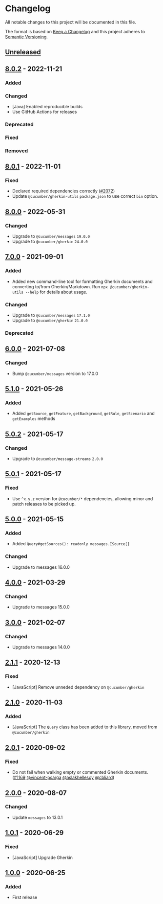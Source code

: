 # Changelog

All notable changes to this project will be documented in this file.

The format is based on [Keep a Changelog](http://keepachangelog.com/)
and this project adheres to [Semantic Versioning](http://semver.org/).

## [Unreleased]

## [8.0.2] - 2022-11-21
### Added

### Changed
- [Java] Enabled reproducible builds
- Use GitHub Actions for releases

### Deprecated

### Fixed

### Removed

## [8.0.1] - 2022-11-01
### Fixed
- Declared required dependencies correctly ([#2072](https://github.com/cucumber/common/pull/2072))
- Update `@cucumber/gherkin-utils` `package.json` to use correct `bin` option.

## [8.0.0] - 2022-05-31
### Changed
- Upgrade to `@cucumber/messages` `19.0.0`
- Upgrade to `@cucumber/gherkin` `24.0.0`

## [7.0.0] - 2021-09-01
### Added
- Added new command-line tool for formatting Gherkin documents and converting to/from Gherkin/Markdown.
Run `npx @cucumber/gherkin-utils --help` for details about usage.

### Changed
- Upgrade to `@cucumber/messages` `17.1.0`
- Upgrade to `@cucumber/gherkin` `21.0.0`

### Deprecated

## [6.0.0] - 2021-07-08
### Changed
- Bump `@cucumber/messages` version to 17.0.0

## [5.1.0] - 2021-05-26
### Added
- Added `getSource`, `getFeature`, `getBackground`, `getRule`, `getScenario` and `getExamples` methods

## [5.0.2] - 2021-05-17
### Changed
- Upgrade to `@cucumber/message-streams` `2.0.0`

## [5.0.1] - 2021-05-17
### Fixed
- Use `^x.y.z` version for `@cucumber/*` dependencies, allowing minor and patch releases to be picked up.

## [5.0.0] - 2021-05-15
### Added
- Added `Query#getSources(): readonly messages.ISource[]`

### Changed
- Upgrade to messages 16.0.0

## [4.0.0] - 2021-03-29
### Changed
- Upgrade to messages 15.0.0

## [3.0.0] - 2021-02-07
### Changed
- Upgrade to messages 14.0.0

## [2.1.1] - 2020-12-13
### Fixed
- [JavaScript] Remove unneded dependency on `@cucumber/gherkin`

## [2.1.0] - 2020-11-03
### Added
- [JavaScript] The `Query` class has been added to this library, moved from `@cucumber/gherkin`

## [2.0.1] - 2020-09-02
### Fixed
- Do not fail when walking empty or commented Gherkin documents.
([#1169](https://github.com/cucumber/cucumber/pull/1169)
[@vincent-psarga](https://github.com/vincent-psarga)
[@aslakhellesoy](https://github.com/aslakhellesoy)
[@cbliard](https://github.com/cbliard))

## [2.0.0] - 2020-08-07
### Changed
- Update `messages` to 13.0.1

## [1.0.1] - 2020-06-29
### Fixed
- [JavaScript] Upgrade Gherkin

## [1.0.0] - 2020-06-25
### Added
- First release

[Unreleased]: https://github.com/cucumber/cucumber/compare/gherkin-utils/v8.0.2...main
[8.0.2]: https://github.com/cucumber/cucumber/compare/gherkin-utils/v8.0.1...main
[8.0.1]: https://github.com/cucumber/cucumber/compare/gherkin-utils/v8.0.0...gherkin-utils/v8.0.1
[8.0.0]: https://github.com/cucumber/cucumber/compare/gherkin-utils/v7.0.0...gherkin-utils/v8.0.0
[7.0.0]: https://github.com/cucumber/cucumber/compare/gherkin-utils/v6.0.0...gherkin-utils/v7.0.0
[6.0.0]: https://github.com/cucumber/cucumber/compare/gherkin-utils/v5.1.0...gherkin-utils/v6.0.0
[5.1.0]: https://github.com/cucumber/cucumber/compare/gherkin-utils/v5.0.2...gherkin-utils/v5.1.0
[5.0.2]: https://github.com/cucumber/cucumber/compare/gherkin-utils/v5.0.1...gherkin-utils/v5.0.2
[5.0.1]: https://github.com/cucumber/cucumber/compare/gherkin-utils/v5.0.0...gherkin-utils/v5.0.1
[5.0.0]: https://github.com/cucumber/cucumber/compare/gherkin-utils/v4.0.0...gherkin-utils/v5.0.0
[4.0.0]: https://github.com/cucumber/cucumber/compare/gherkin-utils/v3.0.0...gherkin-utils/v4.0.0
[3.0.0]: https://github.com/cucumber/cucumber/compare/gherkin-utils/v2.1.1...gherkin-utils/v3.0.0
[2.1.1]: https://github.com/cucumber/cucumber/compare/gherkin-utils/v2.1.0...gherkin-utils/v2.1.1
[2.1.0]: https://github.com/cucumber/cucumber/compare/gherkin-utils/v2.0.1...gherkin-utils/v2.1.0
[2.0.1]: https://github.com/cucumber/cucumber/compare/gherkin-utils/v2.0.0...gherkin-utils/v2.0.1
[2.0.0]: https://github.com/cucumber/cucumber/compare/gherkin-utils/v1.0.1...gherkin-utils/v2.0.0
[1.0.1]: https://github.com/cucumber/cucumber/compare/gherkin-utils/v1.0.0...gherkin-utils/v1.0.1
[1.0.0]: https://github.com/cucumber/cucumber/releases/tag/gherkin-utils/v1.0.0
